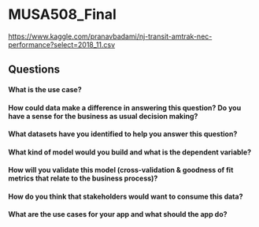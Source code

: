 # MUSA508_Final

https://www.kaggle.com/pranavbadami/nj-transit-amtrak-nec-performance?select=2018_11.csv

## Questions
#### What is the use case? 

#### How could data make a difference in answering this question? Do you have a sense for the business as usual decision making?

#### What datasets have you identified to help you answer this question?

#### What kind of model would you build and what is the dependent variable?

#### How will you validate this model (cross-validation & goodness of fit metrics that relate to the business process)?

#### How do you think that stakeholders would want to consume this data?

#### What are the use cases for your app and what should the app do?

